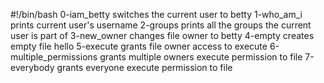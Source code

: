 #!/bin/bash
0-iam_betty switches the current user to betty
1-who_am_i prints current user's username
2-groups prints all the groups the current user is part of
3-new_owner changes file owner to betty
4-empty creates empty file hello
5-execute grants file owner access to execute
6-multiple_permissions grants multiple owners execute permission to file
7-everybody grants everyone execute permission to file
